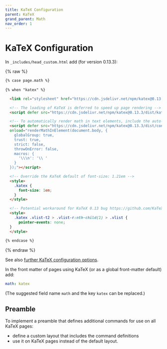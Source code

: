 ```yaml
---
title: KaTeX Configuration
parent: KaTeX
grand_parent: Math
nav_order: 1
---
```

# KaTeX Configuration

In `_includes/head_custom.html` add (for version 0.13.3):

{% raw %}
```html
{% case page.math %}
     
{% when "katex" %}

  <link rel="stylesheet" href="https://cdn.jsdelivr.net/npm/katex@0.13.3/dist/katex.min.css" integrity="sha384-ThssJ7YtjywV52Gj4JE/1SQEDoMEckXyhkFVwaf4nDSm5OBlXeedVYjuuUd0Yua+" crossorigin="anonymous">

  <!-- The loading of KaTeX is deferred to speed up page rendering -->
  <script defer src="https://cdn.jsdelivr.net/npm/katex@0.13.3/dist/katex.min.js" integrity="sha384-Bi8OWqMXO1ta+a4EPkZv7bYGIes7C3krGSZoTGNTAnAn5eYQc7IIXrJ/7ck1drAi" crossorigin="anonymous"></script>

  <!-- To automatically render math in text elements, include the auto-render extension: -->
  <script defer src="https://cdn.jsdelivr.net/npm/katex@0.13.3/dist/contrib/auto-render.min.js" integrity="sha384-vZTG03m+2yp6N6BNi5iM4rW4oIwk5DfcNdFfxkk9ZWpDriOkXX8voJBFrAO7MpVl" crossorigin="anonymous"
  onload="renderMathInElement(document.body, {
    globalGroup: true,
    trust: true,
    strict: false,
    throwOnError: false,
    macros: {
      '\\\n': '\\ '
    }
  });"></script>

  <!-- Override the KaTeX default of font-size: 1.21em -->
  <style>
    .katex { 
      font-size: 1em; 
    }
  </style>

  <!-- Potential workaround for KaTeX 0.13 bug https://github.com/KaTeX/KaTeX/issues/2815 -->
  <style>
    .katex .vlist-t2 > .vlist-r:nth-child(2) > .vlist {
      pointer-events: none;
  }
  </style>
   
{% endcase %}
```
{% endraw %}

See also [further KaTeX configuration options](https://katex.org/docs/options.html).

In the front matter of pages using KaTeX (or as a global front-matter default) add:

```yaml
math: katex
```

(The suggested field name `math` and the key `katex` can be replaced.)

## Preamble

To implement a preamble that defines additional commands for use on all KaTeX pages:

- define a custom layout that includes the command definitions
- use it on KaTeX pages instead of the default layout.
  
